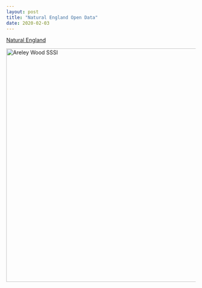 ```yaml
---
layout: post
title: "Natural England Open Data"
date: 2020-02-03
---
```


[Natural England](https://naturalengland-defra.opendata.arcgis.com/)


<img src="/arleywood_sssi.png" alt="Areley Wood SSSI" style="width:877;height:620px;">
